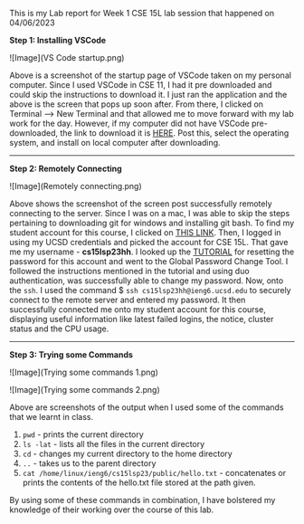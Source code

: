 This is my Lab report for Week 1 CSE 15L lab session that happened on 04/06/2023

**Step 1: Installing VSCode**

![Image](VS Code startup.png)

Above is a screenshot of the startup page of VSCode taken on my personal computer. Since I used VSCode in CSE 11, I had it pre downloaded and could skip the instructions to download it. I just ran the application and the above is the screen that pops up soon after. From there, I clicked on Terminal --> New Terminal and that allowed me to move forward with my lab work for the day.
However, if my computer did not have VSCode pre-downloaded, the link to download it is [HERE](https://code.visualstudio.com/). Post this, select the operating system, and install on local computer after downloading.




***


**Step 2: Remotely Connecting**

![Image](Remotely connecting.png)

Above shows the screenshot of the screen post successfully remotely connecting to the server. Since I was on a mac, I was able to skip the steps pertaining to downloading git for windows and installing git bash. To find my student account for this course, I clicked on [THIS LINK](https://sdacs.ucsd.edu/~icc/index.php). Then, I logged in using my UCSD credentials and picked the account for CSE 15L. That gave me my username - **cs15lsp23hh**. I looked up the [TUTORIAL](https://drive.google.com/file/d/17IDZn8Qq7Q0RkYMxdiIR0o6HJ3B5YqSW/view) for resetting the password for this account and went to the Global Password Change Tool. I followed the instructions mentioned in the tutorial and using duo authentication, was successfully able to change my password. Now, onto the ```ssh```.
I used the command $ ```ssh cs15lsp23hh@ieng6.ucsd.edu``` to securely connect to the remote server and entered my password. It then successfully connected me onto my student account for this course, displaying useful information like latest failed logins, the notice, cluster status and the CPU usage.



***



**Step 3: Trying some Commands**

![Image](Trying some commands 1.png)


![Image](Trying some commands 2.png)

Above are screenshots of the output when I used some of the commands that we learnt in class. 
1. ```pwd``` - prints the current directory
2. ```ls -lat``` - lists all the files in the current directory 
3. ```cd``` - changes my current directory to the home directory
4. ```..``` - takes us to the parent directory
5. ```cat /home/linux/ieng6/cs15lsp23/public/hello.txt``` - concatenates or prints the contents of the hello.txt file stored at the path given.

By using some of these commands in combination, I have bolstered my knowledge of their working over the course of this lab.
